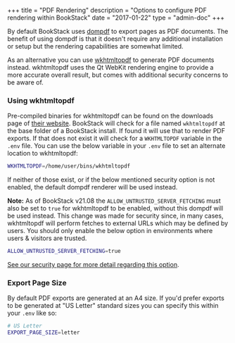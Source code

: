 +++
title = "PDF Rendering"
description = "Options to configure PDF rendering within BookStack"
date = "2017-01-22"
type = "admin-doc"
+++

By default BookStack uses [dompdf](https://github.com/dompdf/dompdf) to export pages as PDF documents. The benefit of using dompdf is that it doesn't require any additional installation or setup but the rendering capabilities are somewhat limited.

As an alternative you can use [wkhtmltopdf](http://wkhtmltopdf.org/) to generate PDF documents instead. wkhtmltopdf uses the Qt WebKit rendering engine to provide a more accurate overall result, but comes with additional security concerns to be aware of.

### Using wkhtmltopdf

Pre-compiled binaries for wkhtmltopdf can be found on the downloads page of [their website](http://wkhtmltopdf.org/downloads.html).
BookStack will check for a file named `wkhtmltopdf` at the base folder of a BookStack install. If found it will use that to render PDF exports. 
If that does not exist it will check for a `WKHTMLTOPDF` variable in the `.env` file. 
You can use the below variable in your `.env` file to set an alternate location to wkhtmltopdf:

```bash
WKHTMLTOPDF=/home/user/bins/wkhtmltopdf
```

If neither of those exist, or if the below mentioned security option is not enabled, the default dompdf renderer will be used instead.

**Note:** As of BookStack v21.08 the `ALLOW_UNTRUSTED_SERVER_FETCHING` must also be set to `true` for wkhtmltopdf to be enabled, without this dompdf will be used instead. 
This change was made for security since, in many cases, wkhtmltopdf will perform fetches to external URLs which may be defined by users.
You should only enable the below option in environments where users & visitors are trusted.

```bash
ALLOW_UNTRUSTED_SERVER_FETCHING=true
```

[See our security page for more detail regarding this option](/docs/admin/security/#server-side-requests).

### Export Page Size

By default PDF exports are generated at an A4 size. If you'd prefer exports to be generated at "US Letter" standard sizes
you can specify this within your `.env` like so:

```bash
# US Letter
EXPORT_PAGE_SIZE=letter
```